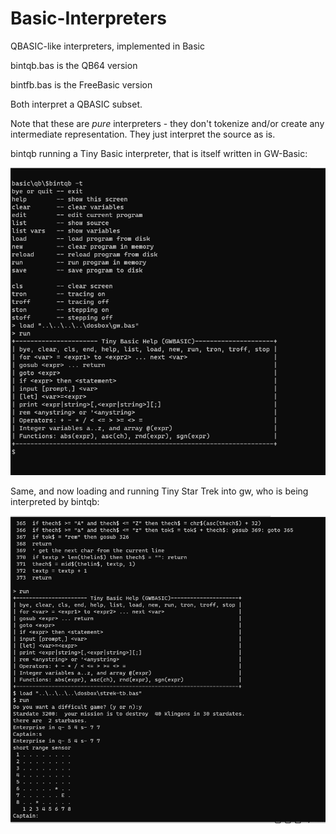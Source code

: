 # Basic-Interpreters
QBASIC-like interpreters, implemented in Basic

bintqb.bas is the QB64 version

bintfb.bas is the FreeBasic version

Both interpret a QBASIC subset.

Note that these are *pure* interpreters - they don't tokenize and/or create any intermediate representation.  They just interpret the source as is.

bintqb running a Tiny Basic interpreter, that is itself written in GW-Basic:

![image](images/bintqbgw.png)

Same, and now loading and running Tiny Star Trek into gw, who is being interpreted by bintqb:

![image](images/bintqbgwstrek.png)
